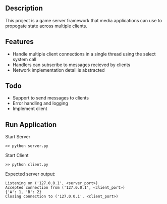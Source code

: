 ## Description
This project is a game server framework that media applications can use to propogate state across multiple clients.

## Features
- Handle multiple client connections in a single thread using the select system call
- Handlers can subscribe to messages recieved by clients
- Network implementation detail is abstracted

## Todo
- Support to send messages to clients
- Error handling and logging
- Implement client

## Run Application

Start Server
```
>> python server.py
```

Start Client
```
>> python client.py
```

Expected server output:
```
Listening on ('127.0.0.1', <server_port>)
Accepted connection from ('127.0.0.1', <client_port>)
{'A': 1, 'B': 2}
Closing connection to ('127.0.0.1', <client_port>)
```
